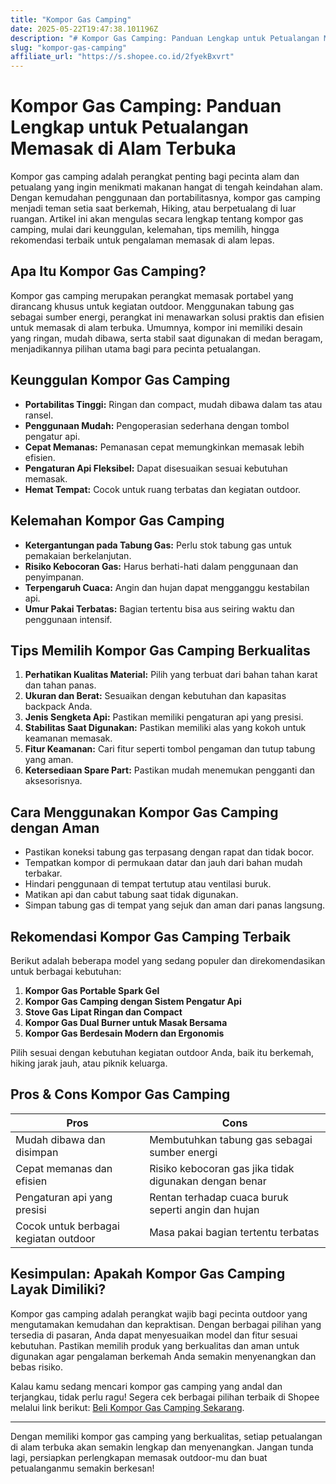 ```yaml
---
title: "Kompor Gas Camping"
date: 2025-05-22T19:47:38.101196Z
description: "# Kompor Gas Camping: Panduan Lengkap untuk Petualangan Memasak di Alam Terbuka..."
slug: "kompor-gas-camping"
affiliate_url: "https://s.shopee.co.id/2fyekBxvrt"
---
```

# Kompor Gas Camping: Panduan Lengkap untuk Petualangan Memasak di Alam Terbuka

Kompor gas camping adalah perangkat penting bagi pecinta alam dan petualang yang ingin menikmati makanan hangat di tengah keindahan alam. Dengan kemudahan penggunaan dan portabilitasnya, kompor gas camping menjadi teman setia saat berkemah, Hiking, atau berpetualang di luar ruangan. Artikel ini akan mengulas secara lengkap tentang kompor gas camping, mulai dari keunggulan, kelemahan, tips memilih, hingga rekomendasi terbaik untuk pengalaman memasak di alam lepas.

## Apa Itu Kompor Gas Camping?

Kompor gas camping merupakan perangkat memasak portabel yang dirancang khusus untuk kegiatan outdoor. Menggunakan tabung gas sebagai sumber energi, perangkat ini menawarkan solusi praktis dan efisien untuk memasak di alam terbuka. Umumnya, kompor ini memiliki desain yang ringan, mudah dibawa, serta stabil saat digunakan di medan beragam, menjadikannya pilihan utama bagi para pecinta petualangan.

## Keunggulan Kompor Gas Camping

- **Portabilitas Tinggi:** Ringan dan compact, mudah dibawa dalam tas atau ransel.
- **Penggunaan Mudah:** Pengoperasian sederhana dengan tombol pengatur api.
- **Cepat Memanas:** Pemanasan cepat memungkinkan memasak lebih efisien.
- **Pengaturan Api Fleksibel:** Dapat disesuaikan sesuai kebutuhan memasak.
- **Hemat Tempat:** Cocok untuk ruang terbatas dan kegiatan outdoor.

## Kelemahan Kompor Gas Camping

- **Ketergantungan pada Tabung Gas:** Perlu stok tabung gas untuk pemakaian berkelanjutan.
- **Risiko Kebocoran Gas:** Harus berhati-hati dalam penggunaan dan penyimpanan.
- **Terpengaruh Cuaca:** Angin dan hujan dapat mengganggu kestabilan api.
- **Umur Pakai Terbatas:** Bagian tertentu bisa aus seiring waktu dan penggunaan intensif.

## Tips Memilih Kompor Gas Camping Berkualitas

1. **Perhatikan Kualitas Material:** Pilih yang terbuat dari bahan tahan karat dan tahan panas.
2. **Ukuran dan Berat:** Sesuaikan dengan kebutuhan dan kapasitas backpack Anda.
3. **Jenis Sengketa Api:** Pastikan memiliki pengaturan api yang presisi.
4. **Stabilitas Saat Digunakan:** Pastikan memiliki alas yang kokoh untuk keamanan memasak.
5. **Fitur Keamanan:** Cari fitur seperti tombol pengaman dan tutup tabung yang aman.
6. **Ketersediaan Spare Part:** Pastikan mudah menemukan pengganti dan aksesorisnya.

## Cara Menggunakan Kompor Gas Camping dengan Aman

- Pastikan koneksi tabung gas terpasang dengan rapat dan tidak bocor.
- Tempatkan kompor di permukaan datar dan jauh dari bahan mudah terbakar.
- Hindari penggunaan di tempat tertutup atau ventilasi buruk.
- Matikan api dan cabut tabung saat tidak digunakan.
- Simpan tabung gas di tempat yang sejuk dan aman dari panas langsung.

## Rekomendasi Kompor Gas Camping Terbaik

Berikut adalah beberapa model yang sedang populer dan direkomendasikan untuk berbagai kebutuhan:

1. **Kompor Gas Portable Spark Gel**
2. **Kompor Gas Camping dengan Sistem Pengatur Api**
3. **Stove Gas Lipat Ringan dan Compact**
4. **Kompor Gas Dual Burner untuk Masak Bersama**
5. **Kompor Gas Berdesain Modern dan Ergonomis**

Pilih sesuai dengan kebutuhan kegiatan outdoor Anda, baik itu berkemah, hiking jarak jauh, atau piknik keluarga.

## Pros & Cons Kompor Gas Camping

| **Pros** | **Cons** |
|------------|-----------|
| Mudah dibawa dan disimpan | Membutuhkan tabung gas sebagai sumber energi |
| Cepat memanas dan efisien | Risiko kebocoran gas jika tidak digunakan dengan benar |
| Pengaturan api yang presisi | Rentan terhadap cuaca buruk seperti angin dan hujan |
| Cocok untuk berbagai kegiatan outdoor | Masa pakai bagian tertentu terbatas |

## Kesimpulan: Apakah Kompor Gas Camping Layak Dimiliki?

Kompor gas camping adalah perangkat wajib bagi pecinta outdoor yang mengutamakan kemudahan dan kepraktisan. Dengan berbagai pilihan yang tersedia di pasaran, Anda dapat menyesuaikan model dan fitur sesuai kebutuhan. Pastikan memilih produk yang berkualitas dan aman untuk digunakan agar pengalaman berkemah Anda semakin menyenangkan dan bebas risiko.

Kalau kamu sedang mencari kompor gas camping yang andal dan terjangkau, tidak perlu ragu! Segera cek berbagai pilihan terbaik di Shopee melalui link berikut: [Beli Kompor Gas Camping Sekarang](https://s.shopee.co.id/2fyekBxvrt).

---

Dengan memiliki kompor gas camping yang berkualitas, setiap petualangan di alam terbuka akan semakin lengkap dan menyenangkan. Jangan tunda lagi, persiapkan perlengkapan memasak outdoor-mu dan buat petualanganmu semakin berkesan!
